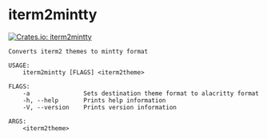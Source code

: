 # iterm2mintty

[![Crates.io: iterm2mintty](http://meritbadge.herokuapp.com/iterm2mintty)](https://crates.io/crates/iterm2mintty)

```text
Converts iterm2 themes to mintty format

USAGE:
    iterm2mintty [FLAGS] <iterm2theme>

FLAGS:
    -a               Sets destination theme format to alacritty format
    -h, --help       Prints help information
    -V, --version    Prints version information

ARGS:
    <iterm2theme>
```
